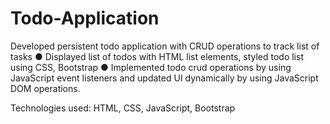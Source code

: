 # Todo-Application

Developed persistent todo application with CRUD operations to track list of tasks
●	Displayed list of todos with HTML list elements, styled todo list using CSS, Bootstrap
●	Implemented todo crud operations by using JavaScript event listeners and updated UI dynamically by using JavaScript DOM operations.

Technologies used: HTML, CSS, JavaScript, Bootstrap                                            

